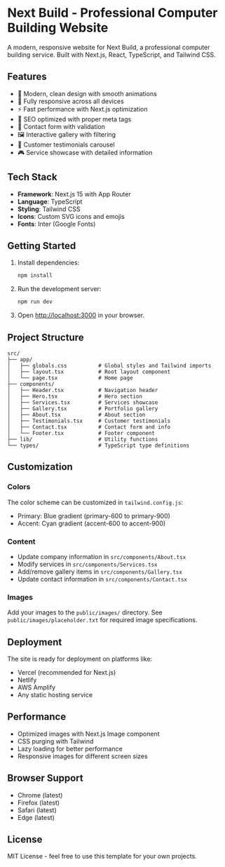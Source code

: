 # Next Build - Professional Computer Building Website

A modern, responsive website for Next Build, a professional computer building service. Built with Next.js, React, TypeScript, and Tailwind CSS.

## Features

- 🎨 Modern, clean design with smooth animations
- 📱 Fully responsive across all devices
- ⚡ Fast performance with Next.js optimization
- 🎯 SEO optimized with proper meta tags
- 📧 Contact form with validation
- 🖼️ Interactive gallery with filtering
- 💬 Customer testimonials carousel
- 🎮 Service showcase with detailed information

## Tech Stack

- **Framework**: Next.js 15 with App Router
- **Language**: TypeScript
- **Styling**: Tailwind CSS
- **Icons**: Custom SVG icons and emojis
- **Fonts**: Inter (Google Fonts)

## Getting Started

1. Install dependencies:
   ```bash
   npm install
   ```

2. Run the development server:
   ```bash
   npm run dev
   ```

3. Open [http://localhost:3000](http://localhost:3000) in your browser.

## Project Structure

```
src/
├── app/
│   ├── globals.css          # Global styles and Tailwind imports
│   ├── layout.tsx           # Root layout component
│   └── page.tsx             # Home page
├── components/
│   ├── Header.tsx           # Navigation header
│   ├── Hero.tsx             # Hero section
│   ├── Services.tsx         # Services showcase
│   ├── Gallery.tsx          # Portfolio gallery
│   ├── About.tsx            # About section
│   ├── Testimonials.tsx     # Customer testimonials
│   ├── Contact.tsx          # Contact form and info
│   └── Footer.tsx           # Footer component
├── lib/                     # Utility functions
└── types/                   # TypeScript type definitions
```

## Customization

### Colors
The color scheme can be customized in `tailwind.config.js`:
- Primary: Blue gradient (primary-600 to primary-900)
- Accent: Cyan gradient (accent-600 to accent-900)

### Content
- Update company information in `src/components/About.tsx`
- Modify services in `src/components/Services.tsx`
- Add/remove gallery items in `src/components/Gallery.tsx`
- Update contact information in `src/components/Contact.tsx`

### Images
Add your images to the `public/images/` directory. See `public/images/placeholder.txt` for required image specifications.

## Deployment

The site is ready for deployment on platforms like:
- Vercel (recommended for Next.js)
- Netlify
- AWS Amplify
- Any static hosting service

## Performance

- Optimized images with Next.js Image component
- CSS purging with Tailwind
- Lazy loading for better performance
- Responsive images for different screen sizes

## Browser Support

- Chrome (latest)
- Firefox (latest)
- Safari (latest)
- Edge (latest)

## License

MIT License - feel free to use this template for your own projects.
